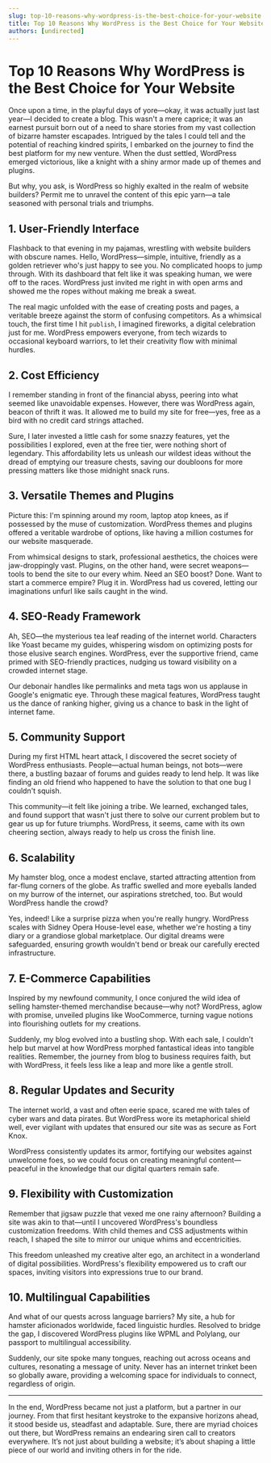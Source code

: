 ```yaml
---
slug: top-10-reasons-why-wordpress-is-the-best-choice-for-your-website
title: Top 10 Reasons Why WordPress is the Best Choice for Your Website
authors: [undirected]
---
```



# Top 10 Reasons Why WordPress is the Best Choice for Your Website

Once upon a time, in the playful days of yore—okay, it was actually just last year—I decided to create a blog. This wasn't a mere caprice; it was an earnest pursuit born out of a need to share stories from my vast collection of bizarre hamster escapades. Intrigued by the tales I could tell and the potential of reaching kindred spirits, I embarked on the journey to find the best platform for my new venture. When the dust settled, WordPress emerged victorious, like a knight with a shiny armor made up of themes and plugins.

But why, you ask, is WordPress so highly exalted in the realm of website builders? Permit me to unravel the content of this epic yarn—a tale seasoned with personal trials and triumphs.

## 1. User-Friendly Interface

Flashback to that evening in my pajamas, wrestling with website builders with obscure names. Hello, WordPress—simple, intuitive, friendly as a golden retriever who's just happy to see you. No complicated hoops to jump through. With its dashboard that felt like it was speaking human, we were off to the races. WordPress just invited me right in with open arms and showed me the ropes without making me break a sweat.

The real magic unfolded with the ease of creating posts and pages, a veritable breeze against the storm of confusing competitors. As a whimsical touch, the first time I hit `publish`, I imagined fireworks, a digital celebration just for me. WordPress empowers everyone, from tech wizards to occasional keyboard warriors, to let their creativity flow with minimal hurdles. 

## 2. Cost Efficiency

I remember standing in front of the financial abyss, peering into what seemed like unavoidable expenses. However, there was WordPress again, beacon of thrift it was. It allowed me to build my site for free—yes, free as a bird with no credit card strings attached.

Sure, I later invested a little cash for some snazzy features, yet the possibilities I explored, even at the free tier, were nothing short of legendary. This affordability lets us unleash our wildest ideas without the dread of emptying our treasure chests, saving our doubloons for more pressing matters like those midnight snack runs.

## 3. Versatile Themes and Plugins

Picture this: I'm spinning around my room, laptop atop knees, as if possessed by the muse of customization. WordPress themes and plugins offered a veritable wardrobe of options, like having a million costumes for our website masquerade.

From whimsical designs to stark, professional aesthetics, the choices were jaw-droppingly vast. Plugins, on the other hand, were secret weapons—tools to bend the site to our every whim. Need an SEO boost? Done. Want to start a commerce empire? Plug it in. WordPress had us covered, letting our imaginations unfurl like sails caught in the wind.

## 4. SEO-Ready Framework

Ah, SEO—the mysterious tea leaf reading of the internet world. Characters like Yoast became my guides, whispering wisdom on optimizing posts for those elusive search engines. WordPress, ever the supportive friend, came primed with SEO-friendly practices, nudging us toward visibility on a crowded internet stage.

Our debonair handles like permalinks and meta tags won us applause in Google's enigmatic eye. Through these magical features, WordPress taught us the dance of ranking higher, giving us a chance to bask in the light of internet fame.

## 5. Community Support

During my first HTML heart attack, I discovered the secret society of WordPress enthusiasts. People—actual human beings, not bots—were there, a bustling bazaar of forums and guides ready to lend help. It was like finding an old friend who happened to have the solution to that one bug I couldn't squish.

This community—it felt like joining a tribe. We learned, exchanged tales, and found support that wasn't just there to solve our current problem but to gear us up for future triumphs. WordPress, it seems, came with its own cheering section, always ready to help us cross the finish line.

## 6. Scalability

My hamster blog, once a modest enclave, started attracting attention from far-flung corners of the globe. As traffic swelled and more eyeballs landed on my burrow of the internet, our aspirations stretched, too. But would WordPress handle the crowd?

Yes, indeed! Like a surprise pizza when you're really hungry. WordPress scales with Sidney Opera House-level ease, whether we're hosting a tiny diary or a grandiose global marketplace. Our digital dreams were safeguarded, ensuring growth wouldn't bend or break our carefully erected infrastructure.

## 7. E-Commerce Capabilities

Inspired by my newfound community, I once conjured the wild idea of selling hamster-themed merchandise because—why not? WordPress, aglow with promise, unveiled plugins like WooCommerce, turning vague notions into flourishing outlets for my creations.

Suddenly, my blog evolved into a bustling shop. With each sale, I couldn't help but marvel at how WordPress morphed fantastical ideas into tangible realities. Remember, the journey from blog to business requires faith, but with WordPress, it feels less like a leap and more like a gentle stroll.

## 8. Regular Updates and Security

The internet world, a vast and often eerie space, scared me with tales of cyber wars and data pirates. But WordPress wore its metaphorical shield well, ever vigilant with updates that ensured our site was as secure as Fort Knox.

WordPress consistently updates its armor, fortifying our websites against unwelcome foes, so we could focus on creating meaningful content—peaceful in the knowledge that our digital quarters remain safe.

## 9. Flexibility with Customization

Remember that jigsaw puzzle that vexed me one rainy afternoon? Building a site was akin to that—until I uncovered WordPress's boundless customization freedoms. With child themes and CSS adjustments within reach, I shaped the site to mirror our unique whims and eccentricities. 

This freedom unleashed my creative alter ego, an architect in a wonderland of digital possibilities. WordPress's flexibility empowered us to craft our spaces, inviting visitors into expressions true to our brand.

## 10. Multilingual Capabilities

And what of our quests across language barriers? My site, a hub for hamster aficionados worldwide, faced linguistic hurdles. Resolved to bridge the gap, I discovered WordPress plugins like WPML and Polylang, our passport to multilingual accessibility.

Suddenly, our site spoke many tongues, reaching out across oceans and cultures, resonating a message of unity. Never has an internet trinket been so globally aware, providing a welcoming space for individuals to connect, regardless of origin.

---

In the end, WordPress became not just a platform, but a partner in our journey. From that first hesitant keystroke to the expansive horizons ahead, it stood beside us, steadfast and adaptable. Sure, there are myriad choices out there, but WordPress remains an endearing siren call to creators everywhere. It’s not just about building a website; it’s about shaping a little piece of our world and inviting others in for the ride.